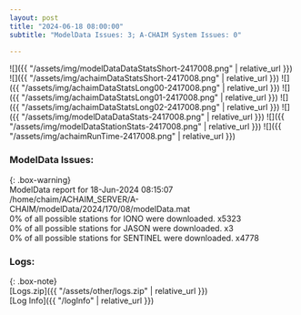 ```yaml
---
layout: post
title: "2024-06-18 08:00:00"
subtitle: "ModelData Issues: 3; A-CHAIM System Issues: 0"

---
```


![]({{ "/assets/img/modelDataDataStatsShort-2417008.png" | relative_url }})
![]({{ "/assets/img/achaimDataStatsShort-2417008.png" | relative_url }})
![]({{ "/assets/img/achaimDataStatsLong00-2417008.png" | relative_url }})
![]({{ "/assets/img/achaimDataStatsLong01-2417008.png" | relative_url }})
![]({{ "/assets/img/achaimDataStatsLong02-2417008.png" | relative_url }})
![]({{ "/assets/img/modelDataDataStats-2417008.png" | relative_url }})
![]({{ "/assets/img/modelDataStationStats-2417008.png" | relative_url }})
![]({{ "/assets/img/achaimRunTime-2417008.png" | relative_url }})


### ModelData Issues:  
  
{: .box-warning}  
 ModelData report for 18-Jun-2024 08:15:07   
 /home/chaim/ACHAIM_SERVER/A-CHAIM/modelData/2024/170/08/modelData.mat   
 0% of all possible stations for IONO were downloaded. x5323   
 0% of all possible stations for JASON were downloaded. x3   
 0% of all possible stations for SENTINEL were downloaded. x4778   
  


### Logs:  
  
{: .box-note}  
[Logs.zip]({{ "/assets/other/logs.zip" | relative_url }})  
[Log Info]({{ "/logInfo" | relative_url }})  
